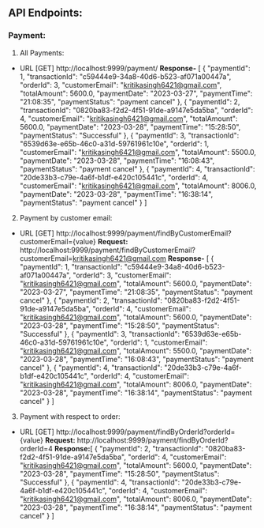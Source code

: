 ## **API Endpoints:**

### Payment:

1. All Payments:

- URL [GET] http://localhost:9999/payment/
  **Response-**
  [
  {
  "paymentId": 1,
  "transactionId": "c59444e9-34a8-40d6-b523-af071a00447a",
  "orderId": 3,
  "customerEmail": "kritikasingh6421@gmail.com",
  "totalAmount": 5600.0,
  "paymentDate": "2023-03-27",
  "paymentTime": "21:08:35",
  "paymentStatus": "payment cancel"
  },
  {
  "paymentId": 2,
  "transactionId": "0820ba83-f2d2-4f51-91de-a9147e5da5ba",
  "orderId": 4,
  "customerEmail": "kritikasingh6421@gmail.com",
  "totalAmount": 5600.0,
  "paymentDate": "2023-03-28",
  "paymentTime": "15:28:50",
  "paymentStatus": "Successful"
  },
  {
  "paymentId": 3,
  "transactionId": "6539d63e-e65b-46c0-a31d-59761961c10e",
  "orderId": 1,
  "customerEmail": "kritikasingh6421@gmail.com",
  "totalAmount": 5500.0,
  "paymentDate": "2023-03-28",
  "paymentTime": "16:08:43",
  "paymentStatus": "payment cancel"
  },
  {
  "paymentId": 4,
  "transactionId": "20de33b3-c79e-4a6f-b1df-e420c105441c",
  "orderId": 4,
  "customerEmail": "kritikasingh6421@gmail.com",
  "totalAmount": 8006.0,
  "paymentDate": "2023-03-28",
  "paymentTime": "16:38:14",
  "paymentStatus": "payment cancel"
  }
  ]

2. Payment by customer email:

- URL [GET] http://localhost:9999/payment/findByCustomerEmail?customerEmail={value}
  **Request:** http://localhost:9999/payment/findByCustomerEmail?customerEmail=kritikasingh6421@gmail.com
  **Response-**
  [
  {
  "paymentId": 1,
  "transactionId": "c59444e9-34a8-40d6-b523-af071a00447a",
  "orderId": 3,
  "customerEmail": "kritikasingh6421@gmail.com",
  "totalAmount": 5600.0,
  "paymentDate": "2023-03-27",
  "paymentTime": "21:08:35",
  "paymentStatus": "payment cancel"
  },
  {
  "paymentId": 2,
  "transactionId": "0820ba83-f2d2-4f51-91de-a9147e5da5ba",
  "orderId": 4,
  "customerEmail": "kritikasingh6421@gmail.com",
  "totalAmount": 5600.0,
  "paymentDate": "2023-03-28",
  "paymentTime": "15:28:50",
  "paymentStatus": "Successful"
  },
  {
  "paymentId": 3,
  "transactionId": "6539d63e-e65b-46c0-a31d-59761961c10e",
  "orderId": 1,
  "customerEmail": "kritikasingh6421@gmail.com",
  "totalAmount": 5500.0,
  "paymentDate": "2023-03-28",
  "paymentTime": "16:08:43",
  "paymentStatus": "payment cancel"
  },
  {
  "paymentId": 4,
  "transactionId": "20de33b3-c79e-4a6f-b1df-e420c105441c",
  "orderId": 4,
  "customerEmail": "kritikasingh6421@gmail.com",
  "totalAmount": 8006.0,
  "paymentDate": "2023-03-28",
  "paymentTime": "16:38:14",
  "paymentStatus": "payment cancel"
  }
  ]

3. Payment with respect to order:

- URL [GET] http://localhost:9999/payment/findByOrderId?orderId={value}
  **Request:** http://localhost:9999/payment/findByOrderId?orderId=4
  **Response:**[
  {
  "paymentId": 2,
  "transactionId": "0820ba83-f2d2-4f51-91de-a9147e5da5ba",
  "orderId": 4,
  "customerEmail": "kritikasingh6421@gmail.com",
  "totalAmount": 5600.0,
  "paymentDate": "2023-03-28",
  "paymentTime": "15:28:50",
  "paymentStatus": "Successful"
  },
  {
  "paymentId": 4,
  "transactionId": "20de33b3-c79e-4a6f-b1df-e420c105441c",
  "orderId": 4,
  "customerEmail": "kritikasingh6421@gmail.com",
  "totalAmount": 8006.0,
  "paymentDate": "2023-03-28",
  "paymentTime": "16:38:14",
  "paymentStatus": "payment cancel"
  }
  ]

